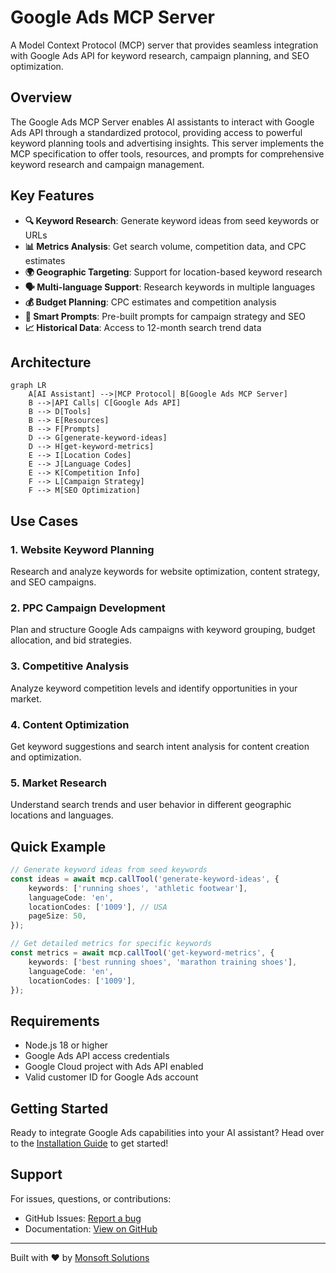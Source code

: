 # Google Ads MCP Server

A Model Context Protocol (MCP) server that provides seamless integration with Google Ads API for keyword research, campaign planning, and SEO optimization.

## Overview

The Google Ads MCP Server enables AI assistants to interact with Google Ads API through a standardized protocol, providing access to powerful keyword planning tools and advertising insights. This server implements the MCP specification to offer tools, resources, and prompts for comprehensive keyword research and campaign management.

## Key Features

- **🔍 Keyword Research**: Generate keyword ideas from seed keywords or URLs
- **📊 Metrics Analysis**: Get search volume, competition data, and CPC estimates
- **🌍 Geographic Targeting**: Support for location-based keyword research
- **🗣️ Multi-language Support**: Research keywords in multiple languages
- **💰 Budget Planning**: CPC estimates and competition analysis
- **🎯 Smart Prompts**: Pre-built prompts for campaign strategy and SEO
- **📈 Historical Data**: Access to 12-month search trend data

## Architecture

```mermaid
graph LR
    A[AI Assistant] -->|MCP Protocol| B[Google Ads MCP Server]
    B -->|API Calls| C[Google Ads API]
    B --> D[Tools]
    B --> E[Resources]
    B --> F[Prompts]
    D --> G[generate-keyword-ideas]
    D --> H[get-keyword-metrics]
    E --> I[Location Codes]
    E --> J[Language Codes]
    E --> K[Competition Info]
    F --> L[Campaign Strategy]
    F --> M[SEO Optimization]
```

## Use Cases

### 1. Website Keyword Planning

Research and analyze keywords for website optimization, content strategy, and SEO campaigns.

### 2. PPC Campaign Development

Plan and structure Google Ads campaigns with keyword grouping, budget allocation, and bid strategies.

### 3. Competitive Analysis

Analyze keyword competition levels and identify opportunities in your market.

### 4. Content Optimization

Get keyword suggestions and search intent analysis for content creation and optimization.

### 5. Market Research

Understand search trends and user behavior in different geographic locations and languages.

## Quick Example

```typescript
// Generate keyword ideas from seed keywords
const ideas = await mcp.callTool('generate-keyword-ideas', {
    keywords: ['running shoes', 'athletic footwear'],
    languageCode: 'en',
    locationCodes: ['1009'], // USA
    pageSize: 50,
});

// Get detailed metrics for specific keywords
const metrics = await mcp.callTool('get-keyword-metrics', {
    keywords: ['best running shoes', 'marathon training shoes'],
    languageCode: 'en',
    locationCodes: ['1009'],
});
```

## Requirements

- Node.js 18 or higher
- Google Ads API access credentials
- Google Cloud project with Ads API enabled
- Valid customer ID for Google Ads account

## Getting Started

Ready to integrate Google Ads capabilities into your AI assistant? Head over to the [Installation Guide](getting-started/installation.md) to get started!

## Support

For issues, questions, or contributions:

- GitHub Issues: [Report a bug](https://github.com/Monsoft-Solutions/model-context-protocols/issues)
- Documentation: [View on GitHub](https://github.com/Monsoft-Solutions/model-context-protocols)

---

Built with ❤️ by [Monsoft Solutions](https://monsoftsolutions.com)
